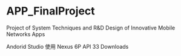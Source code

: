 # APP_FinalProject
Project of System Techniques and R&amp;D Design of Innovative Mobile Networks Apps 


Andorid Studio 使用 Nexus 6P API 33
Downloads
